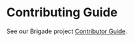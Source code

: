 # Contributing Guide

See our Brigade project [Contributor Guide](https://docs.brigade.sh/topics/contributor-guide/).
